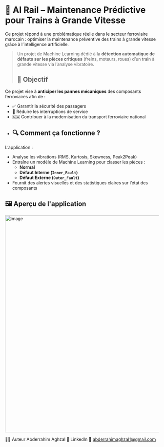 # 🚆 AI Rail – Maintenance Prédictive pour Trains à Grande Vitesse

Ce projet répond à une problématique réelle dans le secteur ferroviaire marocain :
optimiser la maintenance préventive des trains à grande vitesse grâce à l’intelligence artificielle.

> Un projet de Machine Learning dédié à la **détection automatique de défauts sur les pièces critiques** (freins, moteurs, roues) d’un train à grande vitesse via l’analyse vibratoire.
> ## 🧠 Objectif

Ce projet vise à **anticiper les pannes mécaniques** des composants ferroviaires afin de :

- ✅ Garantir la sécurité des passagers
- 🚧 Réduire les interruptions de service
- 🇲🇦 Contribuer à la modernisation du transport ferroviaire national
- ## 🔍 Comment ça fonctionne ?

L’application :

- Analyse les vibrations (RMS, Kurtosis, Skewness, Peak2Peak)
- Entraîne un modèle de Machine Learning pour classer les pièces :
  - **Normal**
  - **Défaut Interne (`Inner_Fault`)**
  - **Défaut Externe (`Outer_Fault`)**
- Fournit des alertes visuelles et des statistiques claires sur l’état des composants

## 🖼️ Aperçu de l'application
<img width="2559" height="710" alt="image" src="https://github.com/user-attachments/assets/6ce3af4c-939a-4f83-9e30-030c99f632f9" />



👨‍💻 Auteur
Abderrahim Aghzal
🔗 LinkedIn
📧 abderrahimaghzal1@gmail.com


